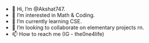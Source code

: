 - 👋 Hi, I’m @Akshat747.
- 👀 I’m interested in Math & Coding.
- 🌱 I’m currently learning CSE.
- 💞️ I’m looking to collaborate on elementary projects rn.
- 📫 How to reach me (IG - the0ne4life)

<!---
Akshat747/Akshat747 is a ✨ special ✨ repository because its `README.md` (this file) appears on your GitHub profile.
You can click the Preview link to take a look at your changes.
--->
